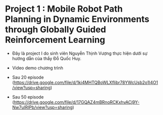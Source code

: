 # Project 1 : Mobile Robot Path Planning in Dynamic Environments through Globally Guided Reinforcement Learning
- Đây là project I do sinh viên Nguyễn Thịnh Vượng thực hiện dưới sự hướng dẫn của thầy Đỗ Quốc Huy.
- Video demo chương trình 
- Sau 20 episode
(https://drive.google.com/file/d/1ki4MHTQBoWLXflibr78YWcUsb2o1I4O1/view?usp=sharing)

- Sau 50 episode
(https://drive.google.com/file/d/17GQAZ4mBRnoRCKxhvACj9Y-Nw7uIRIPb/view?usp=sharing)
